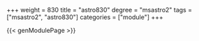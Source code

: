 +++
weight = 830
title = "astro830"
degree = "msastro2"
tags = ["msastro2", "astro830"]
categories = ["module"]
+++

{{< genModulePage >}}
